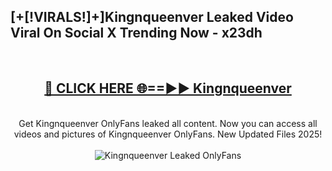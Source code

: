 <h2>[+[!VIRALS!]+]Kingnqueenver Leaked Video Viral On Social X Trending Now - x23dh</h2>
<br>
<div align="center">
<h2><a href="https://libra.edu.pl?Kingnqueenver" rel="nofollow">🔴 CLICK HERE 🌐==►► Kingnqueenver</a></h2>
<br>
Get Kingnqueenver OnlyFans leaked all content. Now you can access all videos and pictures of Kingnqueenver OnlyFans. New Updated Files 2025!
<br>
<br>
<a href="https://libra.edu.pl?Kingnqueenver" rel="nofollow" data-target="animated-image.originalLink"><img src="https://i.ibb.co.com/WyWwxjT/player-gif2.gif" alt="Kingnqueenver Leaked OnlyFans" style="max-width: 100%; display: inline-block;" data-target="animated-image.originalImage"></a>
</div>
<br>